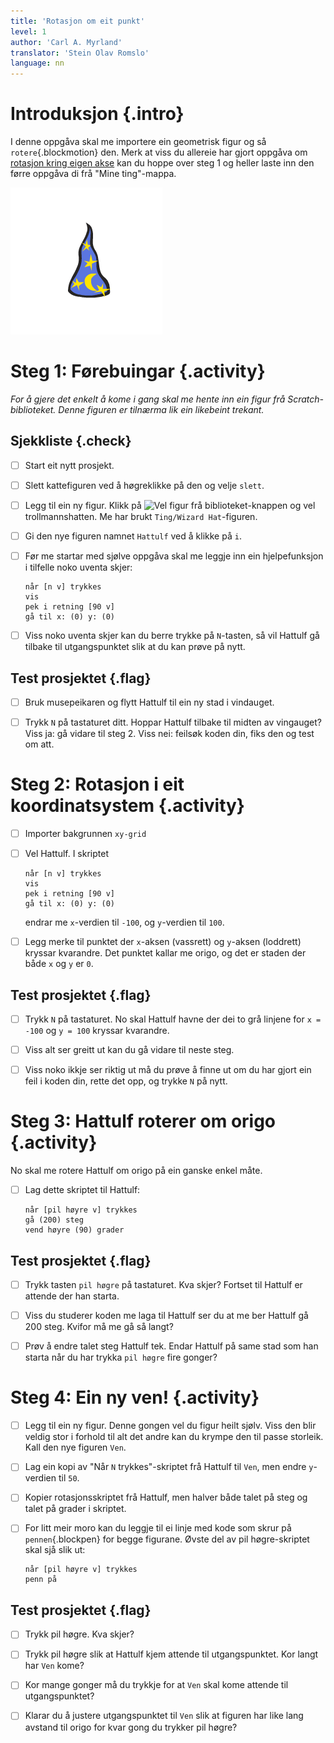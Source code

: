 ```yaml
---
title: 'Rotasjon om eit punkt'
level: 1
author: 'Carl A. Myrland'
translator: 'Stein Olav Romslo'
language: nn
---
```



# Introduksjon {.intro}

I denne oppgåva skal me importere ein geometrisk figur og så
`rotere`{.blockmotion} den. Merk at viss du allereie har gjort oppgåva om
[rotasjon kring eigen akse](../rotasjon/rotasjon_nn.md) kan du hoppe over steg 1
og heller laste inn den førre oppgåva di frå "Mine ting"-mappa.

![Bilete av ein trollmannshatt](../rotasjon/Geometri.png)


# Steg 1: Førebuingar {.activity}

*For å gjere det enkelt å kome i gang skal me hente inn ein figur frå
 Scratch-biblioteket. Denne figuren er tilnærma lik ein likebeint trekant.*

## Sjekkliste {.check}

- [ ] Start eit nytt prosjekt.

- [ ] Slett kattefiguren ved å høgreklikke på den og velje `slett`.

- [ ] Legg til ein ny figur. Klikk på ![Vel figur frå
  biblioteket](../bilder/hent-fra-bibliotek.png)-knappen og vel
  trollmannshatten. Me har brukt `Ting/Wizard Hat`-figuren.

- [ ] Gi den nye figuren namnet `Hattulf` ved å klikke på `i`.

- [ ] Før me startar med sjølve oppgåva skal me leggje inn ein hjelpefunksjon i
  tilfelle noko uventa skjer:

  ```blocks
  når [n v] trykkes
  vis
  pek i retning [90 v]
  gå til x: (0) y: (0)
  ```

- [ ] Viss noko uventa skjer kan du berre trykke på `N`-tasten, så vil Hattulf
  gå tilbake til utgangspunktet slik at du kan prøve på nytt.

## Test prosjektet {.flag}

- [ ] Bruk musepeikaren og flytt Hattulf til ein ny stad i vindauget.

- [ ] Trykk `N` på tastaturet ditt. Hoppar Hattulf tilbake til midten av
  vingauget? Viss ja: gå vidare til steg 2. Viss nei: feilsøk koden din, fiks
  den og test om att.


# Steg 2: Rotasjon i eit koordinatsystem {.activity}

- [ ] Importer bakgrunnen `xy-grid`

- [ ] Vel Hattulf. I skriptet

  ```blocks
  når [n v] trykkes
  vis
  pek i retning [90 v]
  gå til x: (0) y: (0)
  ```

  endrar me `x`-verdien til `-100`, og `y`-verdien til `100`.

- [ ] Legg merke til punktet der `x`-aksen (vassrett) og `y`-aksen (loddrett)
  kryssar kvarandre. Det punktet kallar me origo, og det er staden der både `x`
  og `y` er `0`.

## Test prosjektet {.flag}

- [ ] Trykk `N` på tastaturet. No skal Hattulf havne der dei to grå linjene for
  `x = -100` og `y = 100` kryssar kvarandre.

- [ ] Viss alt ser greitt ut kan du gå vidare til neste steg.

- [ ] Viss noko ikkje ser riktig ut må du prøve å finne ut om du har gjort ein
  feil i koden din, rette det opp, og trykke `N` på nytt.


# Steg 3: Hattulf roterer om origo {.activity}

No skal me rotere Hattulf om origo på ein ganske enkel måte.

- [ ] Lag dette skriptet til Hattulf:

  ```blocks
  når [pil høyre v] trykkes
  gå (200) steg
  vend høyre (90) grader
  ```

## Test prosjektet {.flag}

- [ ] Trykk tasten `pil høgre` på tastaturet. Kva skjer? Fortset til Hattulf er
  attende der han starta.

- [ ] Viss du studerer koden me laga til Hattulf ser du at me ber Hattulf gå 200
  steg. Kvifor må me gå så langt?

- [ ] Prøv å endre talet steg Hattulf tek. Endar Hattulf på same stad som han
  starta når du har trykka `pil høgre` fire gonger?


# Steg 4: Ein ny ven! {.activity}

- [ ] Legg til ein ny figur. Denne gongen vel du figur heilt sjølv. Viss den
  blir veldig stor i forhold til alt det andre kan du krympe den til passe
  storleik. Kall den nye figuren `Ven`.

- [ ] Lag ein kopi av "Når `N` trykkes"-skriptet frå Hattulf til `Ven`, men
  endre `y`-verdien til `50`.

- [ ] Kopier rotasjonsskriptet frå Hattulf, men halver både talet på steg og
  talet på grader i skriptet.

- [ ] For litt meir moro kan du leggje til ei linje med kode som skrur på
  `pennen`{.blockpen} for begge figurane. Øvste del av pil høgre-skriptet skal
  sjå slik ut:

  ```blocks
  når [pil høyre v] trykkes
  penn på
  ```

## Test prosjektet {.flag}

- [ ] Trykk pil høgre. Kva skjer?

- [ ] Trykk pil høgre slik at Hattulf kjem attende til utgangspunktet. Kor langt
  har `Ven` kome?

- [ ] Kor mange gonger må du trykkje for at `Ven` skal kome attende til
  utgangspunktet?

- [ ] Klarar du å justere utgangspunktet til `Ven` slik at figuren har like lang
  avstand til origo for kvar gong du trykker pil høgre?
